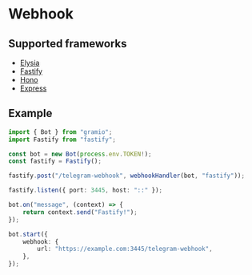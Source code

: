 # Webhook

## Supported frameworks

-   [Elysia](https://elysiajs.com/)
-   [Fastify](https://fastify.dev/)
-   [Hono](https://hono.dev/)
-   [Express](https://expressjs.com/)

## Example

```ts
import { Bot } from "gramio";
import Fastify from "fastify";

const bot = new Bot(process.env.TOKEN!);
const fastify = Fastify();

fastify.post("/telegram-webhook", webhookHandler(bot, "fastify"));

fastify.listen({ port: 3445, host: "::" });

bot.on("message", (context) => {
    return context.send("Fastify!");
});

bot.start({
    webhook: {
        url: "https://example.com:3445/telegram-webhook",
    },
});
```
